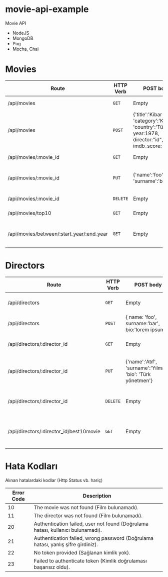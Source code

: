 # movie-api-example
Movie API 
- NodeJS 
- MongoDB
- Pug
- Mocha, Chai



# Movies

| Route | HTTP Verb	 | POST body	 | Description	 |
| --- | --- | --- | --- |
| /api/movies | `GET` | Empty | Tüm filmleri listele. |
| /api/movies | `POST` | {'title':'Kibar Feyzo', 'category':'Komedi', 'country':'Türkiye', year:1978, director:"id", imdb_score: 9.7 } | Yeni bir film oluştur. |
| /api/movies/:movie_id | `GET` | Empty | Id'ye göre film bul. |
| /api/movies/:movie_id | `PUT` | {'name':'foo', 'surname':'bar'} | Id'ye göre bulduğun filmi güncelle. |
| /api/movies/:movie_id | `DELETE` | Empty | Id'ye göre film sil. |
| /api/movies/top10 | `GET` | Empty | En iyi 10 filmi listele. |
| /api/movies/between/:start_year/:end_year | `GET` | Empty | İki tarih arasındaki filmleri listele. |

# Directors

| Route | HTTP Verb	 | POST body	 | Description	 |
| --- | --- | --- | --- |
| /api/directors | `GET` | Empty | Tüm yönetmenleri listele. |
| /api/directors | `POST` | { name: 'foo', surname:'bar', bio:'lorem ipsum' } | Yeni bir yönetmen oluştur. |
| /api/directors/:director_id | `GET` | Empty | Id'ye göre yönetmeni bul. |
| /api/directors/:director_id | `PUT` | {'name':'Atıf', 'surname':'Yılmaz', 'bio': 'Türk yönetmen'} | Id'ye göre bulduğun yönetmenin bilgilerini güncelle. |
| /api/directors/:director_id | `DELETE` | Empty | Id'ye göre bulduğun yönetmeni sil. |
| /api/directors/:director_id/best10movie | `GET` | Empty | Id'ye göre bulduğun yönetmenin en iyi 10 filmini listele. |



# Hata Kodları
Alınan hatalardaki kodlar (Http Status vb. hariç)

| Error Code   | Description   |
|---|---|
| 10   | The movie was not found (Film bulunamadı).   |
| 11   | The director was not found (Film bulunamadı).   |
| 20   | Authentication failed, user not found (Doğrulama hatası, kullanıcı bulunamadı).   |
| 21   | Authentication failed, wrong password (Doğrulama hatası, yanlış şifre girdiniz).   |
| 22   | No token provided (Sağlanan kimlik yok).  |
| 23   | Failed to authenticate token (Kimlik doğrulaması başarısız oldu).  |


